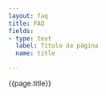 ```yaml
---
layout: faq
title: FAQ
fields:
- type: text
  label: Título da página
  name: title

---
```

{{page.title}}
